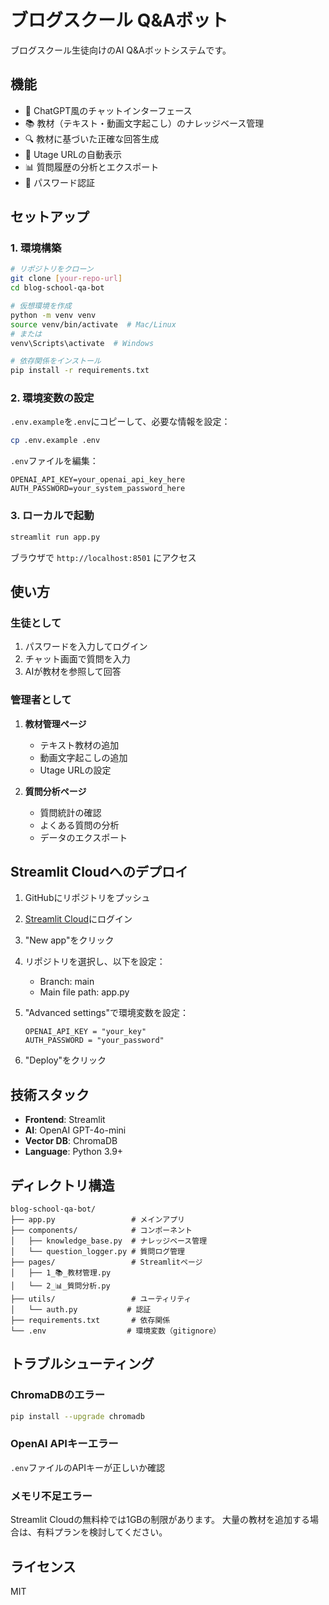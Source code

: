 # ブログスクール Q&Aボット

ブログスクール生徒向けのAI Q&Aボットシステムです。

## 機能

- 🤖 ChatGPT風のチャットインターフェース
- 📚 教材（テキスト・動画文字起こし）のナレッジベース管理
- 🔍 教材に基づいた正確な回答生成
- 🔗 Utage URLの自動表示
- 📊 質問履歴の分析とエクスポート
- 🔐 パスワード認証

## セットアップ

### 1. 環境構築

```bash
# リポジトリをクローン
git clone [your-repo-url]
cd blog-school-qa-bot

# 仮想環境を作成
python -m venv venv
source venv/bin/activate  # Mac/Linux
# または
venv\Scripts\activate  # Windows

# 依存関係をインストール
pip install -r requirements.txt
```

### 2. 環境変数の設定

`.env.example`を`.env`にコピーして、必要な情報を設定：

```bash
cp .env.example .env
```

`.env`ファイルを編集：
```
OPENAI_API_KEY=your_openai_api_key_here
AUTH_PASSWORD=your_system_password_here
```

### 3. ローカルで起動

```bash
streamlit run app.py
```

ブラウザで `http://localhost:8501` にアクセス

## 使い方

### 生徒として

1. パスワードを入力してログイン
2. チャット画面で質問を入力
3. AIが教材を参照して回答

### 管理者として

1. **教材管理ページ**
   - テキスト教材の追加
   - 動画文字起こしの追加
   - Utage URLの設定

2. **質問分析ページ**
   - 質問統計の確認
   - よくある質問の分析
   - データのエクスポート

## Streamlit Cloudへのデプロイ

1. GitHubにリポジトリをプッシュ

2. [Streamlit Cloud](https://streamlit.io/cloud)にログイン

3. "New app"をクリック

4. リポジトリを選択し、以下を設定：
   - Branch: main
   - Main file path: app.py

5. "Advanced settings"で環境変数を設定：
   ```
   OPENAI_API_KEY = "your_key"
   AUTH_PASSWORD = "your_password"
   ```

6. "Deploy"をクリック

## 技術スタック

- **Frontend**: Streamlit
- **AI**: OpenAI GPT-4o-mini
- **Vector DB**: ChromaDB
- **Language**: Python 3.9+

## ディレクトリ構造

```
blog-school-qa-bot/
├── app.py                 # メインアプリ
├── components/            # コンポーネント
│   ├── knowledge_base.py  # ナレッジベース管理
│   └── question_logger.py # 質問ログ管理
├── pages/                 # Streamlitページ
│   ├── 1_📚_教材管理.py
│   └── 2_📊_質問分析.py
├── utils/                 # ユーティリティ
│   └── auth.py           # 認証
├── requirements.txt       # 依存関係
└── .env                  # 環境変数（gitignore）
```

## トラブルシューティング

### ChromaDBのエラー
```bash
pip install --upgrade chromadb
```

### OpenAI APIキーエラー
`.env`ファイルのAPIキーが正しいか確認

### メモリ不足エラー
Streamlit Cloudの無料枠では1GBの制限があります。
大量の教材を追加する場合は、有料プランを検討してください。

## ライセンス

MIT